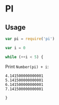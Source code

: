 # PI

## Usage

```javascript
var pi = require('pi')

var i = 0

while (++i < 5) {
```

Print `Number(pi) + i`:

```
4.141500000000001
5.141500000000001
6.141500000000001
7.141500000000001
```

```javascript
}
```
